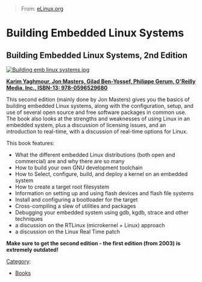 > From: [eLinux.org](http://eLinux.org/Building_Embedded_Linux_Systems "http://eLinux.org/Building_Embedded_Linux_Systems")


# Building Embedded Linux Systems



## Building Embedded Linux Systems, 2nd Edition

[![Building emb linux
systems.jpg](http://eLinux.org/images/thumb/a/a1/Building_emb_linux_systems.jpg/150px-Building_emb_linux_systems.jpg)](http://eLinux.org/File:Building_emb_linux_systems.jpg)

[](http://eLinux.org/File:Building_emb_linux_systems.jpg "Enlarge")

**[Karim Yaghmour, Jon Masters, Gilad Ben-Yossef, Philippe Gerum,
O'Reilly Media, Inc., ISBN-13:
978-0596529680](http://oreilly.com/catalog/9780596529680/)**

This second edition (mainly done by Jon Masters) gives you the basics of
building embedded Linux systems, along with the configuration, setup,
and use of several open source and free software packages in common use.
The book also looks at the strengths and weaknesses of using Linux in an
embedded system, plus a discussion of licensing issues, and an
introduction to real-time, with a discussion of real-time options for
Linux.

This book features:

-   What the different embedded Linux distributions (both open and
    commercial) are and why there are so many
-   How to build your own GNU development toolchain
-   How to Select, configure, build, and deploy a kernel on an embedded
    system
-   How to create a target root filesystem
-   Information on setting up and using flash devices and flash file
    systems
-   Install and configuring a bootloader for the target
-   Cross-compiling a slew of utilities and packages
-   Debugging your embedded system using gdb, kgdb, strace and other
    techniques
-   a discussion on the RTLinux (microkernel + Linux) approach
-   a discussion on the Linux Real Time patch

**Make sure to get the second edition - the first edition (from 2003) is
extremely outdated!**


[Category](http://eLinux.org/Special:Categories "Special:Categories"):

-   [Books](http://eLinux.org/Category:Books "Category:Books")

